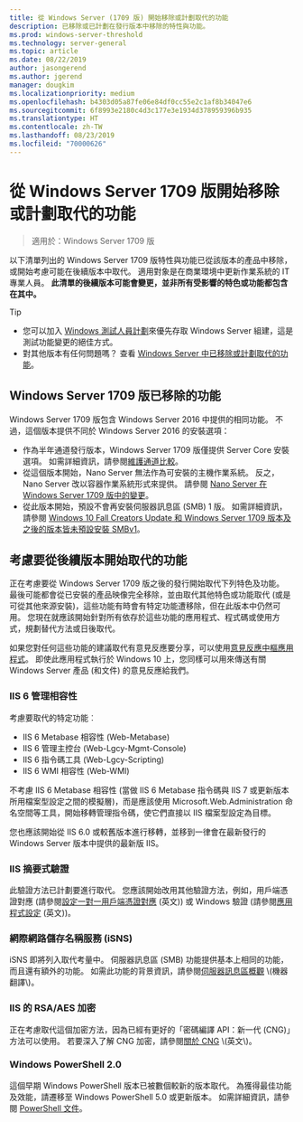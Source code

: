 ```yaml
---
title: 從 Windows Server (1709 版) 開始移除或計劃取代的功能
description: 已移除或已計劃在發行版本中移除的特性與功能。
ms.prod: windows-server-threshold
ms.technology: server-general
ms.topic: article
ms.date: 08/22/2019
author: jasongerend
ms.author: jgerend
manager: dougkim
ms.localizationpriority: medium
ms.openlocfilehash: b4303d05a87fe06e84df0cc55e2c1af8b34047e6
ms.sourcegitcommit: 6f8993e2180c4d3c177e3e1934d378959396b935
ms.translationtype: HT
ms.contentlocale: zh-TW
ms.lasthandoff: 08/23/2019
ms.locfileid: "70000626"
---
```

# <a name="features-removed-or-planned-for-replacement-starting-with-windows-server-version-1709"></a>從 Windows Server 1709 版開始移除或計劃取代的功能

>適用於：Windows Server 1709 版

以下清單列出的 Windows Server 1709 版特性與功能已從該版本的產品中移除，或開始考慮可能在後續版本中取代。 適用對象是在商業環境中更新作業系統的 IT 專業人員。 **此清單的後續版本可能會變更，並非所有受影響的特色或功能都包含在其中。** 

> [!TIP]
> - 您可以加入 [Windows 測試人員計劃](https://insider.windows.com)來優先存取 Windows Server 組建，這是測試功能變更的絕佳方式。
> - 對其他版本有任何問題嗎？ 查看 [Windows Server 中已移除或計劃取代的功能](../get-started-19/removed-features.md)。

## <a name="features-removed-from-windows-server-version-1709"></a>Windows Server 1709 版已移除的功能

Windows Server 1709 版包含 Windows Server 2016 中提供的相同功能。 不過，這個版本提供不同於 Windows Server 2016 的安裝選項：

- 作為半年通道發行版本，Windows Server 1709 版僅提供 Server Core 安裝選項。 如需詳細資訊，請參閱[維護通道比較](../get-started-19/servicing-channels-19.md)。
- 從這個版本開始，Nano Server 無法作為可安裝的主機作業系統。 反之，Nano Server 改以容器作業系統形式來提供。 請參閱 [Nano Server 在 Windows Server 1709 版中的變更](nano-in-semi-annual-channel.md)。
- 從此版本開始，預設不會再安裝伺服器訊息區 (SMB) 1 版。 如需詳細資訊，請參閱 [Windows 10 Fall Creators Update 和 Windows Server 1709 版本及之後的版本皆未預設安裝 SMBv1](https://support.microsoft.com/help/4034314/smbv1-is-not-installed-by-default-in-windows)。


## <a name="features-being-considered-for-replacement-starting-with-subsequent-releases"></a>考慮要從後續版本開始取代的功能

正在考慮要從 Windows Server 1709 版之後的發行開始取代下列特色及功能。 最後可能都會從已安裝的產品映像完全移除，並由取代其他特色或功能取代 (或是可從其他來源安裝)，這些功能有時會有特定功能遭移除，但在此版本中仍然可用。 您現在就應該開始針對所有依存於這些功能的應用程式、程式碼或使用方式，規劃替代方法或日後取代。

如果您對任何這些功能的建議取代有意見反應要分享，可以使用[意見反應中樞應用程式](https://support.microsoft.com/help/4021566/windows-10-send-feedback-to-microsoft-with-feedback-hub-app)。 即使此應用程式執行於 Windows 10 上，您同樣可以用來傳送有關 Windows Server 產品 (和文件) 的意見反應給我們。

### <a name="iis-6-management-compatibility"></a>IIS 6 管理相容性
考慮要取代的特定功能︰

- IIS 6 Metabase 相容性 (Web-Metabase)
- IIS 6 管理主控台 (Web-Lgcy-Mgmt-Console)
- IIS 6 指令碼工具 (Web-Lgcy-Scripting)
- IIS 6 WMI 相容性 (Web-WMI)

不考慮 IIS 6 Metabase 相容性 (當做 IIS 6 Metabase 指令碼與 IIS 7 或更新版本所用檔案型設定之間的模擬層)，而是應該使用 Microsoft.Web.Administration 命名空間等工具，開始移轉管理指令碼，使它們直接以 IIS 檔案型設定為目標。

您也應該開始從 IIS 6.0 或較舊版本進行移轉，並移到一律會在最新發行的 Windows Server 版本中提供的最新版 IIS。


### <a name="iis-digest-authentication"></a>IIS 摘要式驗證
此驗證方法已計劃要進行取代。 您應該開始改用其他驗證方法，例如，用戶端憑證對應 (請參閱[設定一對一用戶端憑證對應](https://docs.microsoft.com/iis/manage/configuring-security/configuring-one-to-one-client-certificate-mappings) \(英文\)) 或 Windows 驗證 (請參閱[應用程式設定](https://docs.microsoft.com/iis-administration/configuration/appsettings.json) \(英文\))。

### <a name="internet-storage-name-service-isns"></a>網際網路儲存名稱服務 (iSNS)
iSNS 即將列入取代考量中。 伺服器訊息區 (SMB) 功能提供基本上相同的功能，而且還有額外的功能。 如需此功能的背景資訊，請參閱[伺服器訊息區概觀](https://technet.microsoft.com/library/hh831795(v=ws.11).aspx) \(機器翻譯\)。

### <a name="rsaaes-encryption-for-iis"></a>IIS 的 RSA/AES 加密 
正在考慮取代這個加密方法，因為已經有更好的「密碼編譯 API：新一代 (CNG)」方法可以使用。 若要深入了解 CNG 加密，請參閱[關於 CNG](https://msdn.microsoft.com/library/windows/desktop/aa375276(v=vs.85).aspx) \(英文\)。

### <a name="windows-powershell-20"></a>Windows PowerShell 2.0
這個早期 Windows PowerShell 版本已被數個較新的版本取代。 為獲得最佳功能及效能，請遷移至 Windows PowerShell 5.0 或更新版本。 如需詳細資訊，請參閱 [PowerShell 文件](https://docs.microsoft.com/powershell/index?view=powershell-5.1)。

